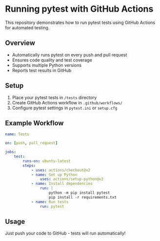 # Running pytest with GitHub Actions

This repository demonstrates how to run pytest tests using GitHub Actions for automated testing.

## Overview

- Automatically runs pytest on every push and pull request
- Ensures code quality and test coverage
- Supports multiple Python versions
- Reports test results in GitHub

## Setup

1. Place your pytest tests in `/tests` directory
2. Create GitHub Actions workflow in `.github/workflows/`
3. Configure pytest settings in `pytest.ini` or `setup.cfg`

## Example Workflow

```yaml
name: Tests

on: [push, pull_request]

jobs:
    test:
        runs-on: ubuntu-latest
        steps:
            - uses: actions/checkout@v2
            - name: Set up Python
                uses: actions/setup-python@v2
            - name: Install dependencies
                run: |
                    python -m pip install pytest
                    pip install -r requirements.txt
            - name: Run tests
                run: pytest
```

## Usage

Just push your code to GitHub - tests will run automatically!